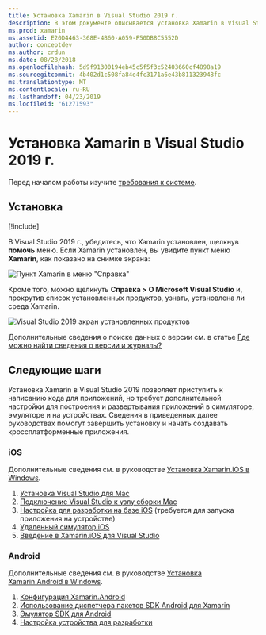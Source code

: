 ```yaml
---
title: Установка Xamarin в Visual Studio 2019 г.
description: В этом документе описывается установка Xamarin в Visual Studio 2019. В нем рассмотрены требования, процесс установки и проверка установки.
ms.prod: xamarin
ms.assetid: E20D4463-368E-4B60-A059-F50DB8C5552D
author: conceptdev
ms.author: crdun
ms.date: 08/28/2018
ms.openlocfilehash: 5d9f91300194eb45c5f5f3c52403660cf4898a19
ms.sourcegitcommit: 4b402d1c508fa84e4fc3171a6e43b811323948fc
ms.translationtype: MT
ms.contentlocale: ru-RU
ms.lasthandoff: 04/23/2019
ms.locfileid: "61271593"
---
```

# <a name="installing-xamarin-in-visual-studio-2019"></a>Установка Xamarin в Visual Studio 2019 г.

<a name="requirements" />

Перед началом работы изучите [требования к системе](~/cross-platform/get-started/requirements.md).

## <a name="installation"></a>Установка

[!include[](~/cross-platform/includes/install-xamarin-windows.md)]

В Visual Studio 2019 г., убедитесь, что Xamarin установлен, щелкнув **помочь** меню. Если Xamarin установлен, вы увидите пункт меню **Xamarin**, как показано на снимке экрана:

![Пункт Xamarin в меню "Справка"](windows-images/12-xamarin-menu-item.png "Xamarin menu item on the Help menu")

Кроме того, можно щелкнуть **Справка > О Microsoft Visual Studio** и, прокрутив список установленных продуктов, узнать, установлена ли среда Xamarin.

![Visual Studio 2019 экран установленных продуктов](windows-images/13-xamarin-is-installed.png "Visual Studio 2019 экран установленных продуктов")

Дополнительные сведения о поиске данных о версии см. в статье [Где можно найти сведения о версии и журналы?](~/cross-platform/troubleshooting/questions/version-logs.md)

## <a name="next-steps"></a>Следующие шаги

Установка Xamarin в Visual Studio 2019 позволяет приступить к написанию кода для приложений, но требует дополнительной настройки для построения и развертывания приложений в симуляторе, эмуляторе и на устройствах. Сведения в приведенных далее руководствах помогут завершить установку и начать создавать кроссплатформенные приложения.

### <a name="ios"></a>iOS

Дополнительные сведения см. в руководстве [Установка Xamarin.iOS в Windows](~/ios/get-started/installation/windows/index.md). 

1. [Установка Visual Studio для Mac](https://docs.microsoft.com/visualstudio/mac/installation)
2. [Подключение Visual Studio к узлу сборки Mac](~/ios/get-started/installation/windows/connecting-to-mac/index.md)
3. [Настройка для разработки на базе iOS](~/ios/get-started/installation/device-provisioning/index.md) (требуется для запуска приложения на устройстве)
5. [Удаленный симулятор iOS](~/tools/ios-simulator/index.md)
6. [Введение в Xamarin.iOS для Visual Studio](~/ios/get-started/installation/windows/introduction-to-xamarin-ios-for-visual-studio.md)

### <a name="android"></a>Android

Дополнительные сведения см. в руководстве [Установка Xamarin.Android в Windows](~/android/get-started/installation/windows.md).

1. [Конфигурация Xamarin.Android](~/android/get-started/installation/windows.md#configuration)
2. [Использование диспетчера пакетов SDK Android для Xamarin](~/android/get-started/installation/android-sdk.md?ide=vs)
3. [Эмулятор SDK для Android](~/android/get-started/installation/android-emulator/index.md)
4. [Настройка устройства для разработки](~/android/get-started/installation/set-up-device-for-development.md)
